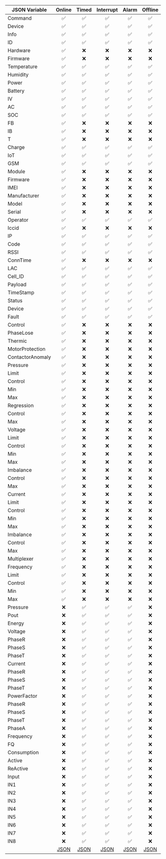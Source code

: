 | JSON Variable 	| Online	        | Timed	            | Interrupt	        | Alarm             | Offline           |
|-------------------|:-----------------:|:-----------------:|:-----------------:|:-----------------:|:-----------------:|
| Command			|:white_check_mark: |:white_check_mark:	|:white_check_mark:	|:white_check_mark: |:white_check_mark: |
| Device			|:white_check_mark:	|:white_check_mark:	|:white_check_mark:	|:white_check_mark: |:white_check_mark: |
| Info				|:white_check_mark:	|:white_check_mark:	|:white_check_mark:	|:white_check_mark: |:white_check_mark: |
| ID				|:white_check_mark:	|:white_check_mark:	|:white_check_mark:	|:white_check_mark: |:white_check_mark: |
| Hardware			|:white_check_mark:	|:x:            	|:x:				|:x:                |:x:                |
| Firmware			|:white_check_mark:	|:x:            	|:x:				|:x:                |:x:                |
| Temperature		|:white_check_mark:	|:white_check_mark:	|:white_check_mark:	|:white_check_mark: |:white_check_mark: |
| Humidity			|:white_check_mark:	|:white_check_mark:	|:white_check_mark:	|:white_check_mark: |:white_check_mark: |
| Power				|:white_check_mark:	|:white_check_mark:	|:white_check_mark:	|:white_check_mark: |:white_check_mark: |
| Battery			|:white_check_mark:	|:white_check_mark:	|:white_check_mark:	|:white_check_mark: |:white_check_mark: |
| IV				|:white_check_mark:	|:white_check_mark:	|:white_check_mark:	|:white_check_mark: |:white_check_mark: |
| AC				|:white_check_mark:	|:white_check_mark:	|:white_check_mark:	|:white_check_mark: |:white_check_mark: |
| SOC				|:white_check_mark:	|:white_check_mark:	|:white_check_mark:	|:white_check_mark: |:white_check_mark: |
| FB				|:white_check_mark:	|:x:	            |:x:				|:x:                |:x:                |
| IB				|:white_check_mark:	|:x:	            |:x:				|:x:                |:x:                |
| T					|:white_check_mark:	|:x:	            |:x:				|:x:                |:x:                |
| Charge			|:white_check_mark:	|:white_check_mark:	|:white_check_mark:	|:white_check_mark: |:white_check_mark: |
| IoT				|:white_check_mark:	|:white_check_mark:	|:white_check_mark:	|:white_check_mark: |:white_check_mark: |
| GSM				|:white_check_mark:	|:white_check_mark:	|:white_check_mark:	|:white_check_mark: |:white_check_mark: |
| Module			|:white_check_mark:	|:x:	            |:x:				|:x:                |:x:                |
| Firmware			|:white_check_mark:	|:x:            	|:x:				|:x:                |:x:                |
| IMEI				|:white_check_mark:	|:x:	            |:x:				|:x:                |:x:                |
| Manufacturer		|:white_check_mark:	|:x:            	|:x:				|:x:                |:x:                |
| Model				|:white_check_mark:	|:x:	            |:x:				|:x:                |:x:                |
| Serial			|:white_check_mark:	|:x:            	|:x:				|:x:                |:x:                |
| Operator			|:white_check_mark:	|:white_check_mark:	|:white_check_mark:	|:white_check_mark: |:white_check_mark: |
| Iccid				|:white_check_mark:	|:x:            	|:x:				|:x:                |:x:                |
| IP				|:white_check_mark:	|:white_check_mark:	|:white_check_mark:	|:white_check_mark: |:white_check_mark: |
| Code				|:white_check_mark:	|:white_check_mark:	|:white_check_mark:	|:white_check_mark: |:white_check_mark: |
| RSSI				|:white_check_mark:	|:white_check_mark:	|:white_check_mark:	|:white_check_mark: |:white_check_mark: |
| ConnTime			|:white_check_mark:	|:x:             	|:x:	            |:x:                |:x:                |
| LAC				|:white_check_mark:	|:white_check_mark:	|:white_check_mark:	|:white_check_mark: |:white_check_mark: |
| Cell_ID			|:white_check_mark:	|:white_check_mark:	|:white_check_mark:	|:white_check_mark: |:white_check_mark: |
| Payload			|:white_check_mark:	|:white_check_mark:	|:white_check_mark:	|:white_check_mark: |:white_check_mark: |
| TimeStamp			|:white_check_mark:	|:white_check_mark:	|:white_check_mark:	|:white_check_mark: |:white_check_mark: |
| Status			|:white_check_mark:	|:white_check_mark:	|:white_check_mark:	|:white_check_mark: |:white_check_mark: |
| Device			|:white_check_mark:	|:white_check_mark:	|:white_check_mark:	|:white_check_mark: |:white_check_mark: |
| Fault				|:white_check_mark:	|:white_check_mark:	|:white_check_mark:	|:white_check_mark: |:white_check_mark: |
| Control			|:white_check_mark:	|:x:				|:x:				|:x: 				|:x: 				|
| PhaseLose			|:white_check_mark:	|:x:				|:x:				|:x: 				|:x: 				|
| Thermic			|:white_check_mark:	|:x:				|:x:				|:x: 				|:x: 				|
| MotorProtection	|:white_check_mark:	|:x:				|:x:				|:x: 				|:x: 				|
| ContactorAnomaly	|:white_check_mark:	|:x:				|:x:				|:x: 				|:x: 				|
| Pressure			|:white_check_mark:	|:x:				|:x:				|:x: 				|:x: 				|
| Limit				|:white_check_mark:	|:x:				|:x:				|:x: 				|:x: 				|
| Control			|:white_check_mark:	|:x:				|:x:				|:x: 				|:x: 				|
| Min				|:white_check_mark:	|:x:				|:x:				|:x: 				|:x: 				|
| Max				|:white_check_mark:	|:x:				|:x:				|:x: 				|:x: 				|
| Regression		|:white_check_mark:	|:x:				|:x:				|:x: 				|:x: 				|
| Control			|:white_check_mark:	|:x:				|:x:				|:x: 				|:x: 				|
| Max				|:white_check_mark:	|:x:				|:x:				|:x: 				|:x: 				|
| Voltage			|:white_check_mark:	|:x:				|:x:				|:x: 				|:x: 				|
| Limit				|:white_check_mark:	|:x:				|:x:				|:x: 				|:x: 				|
| Control			|:white_check_mark:	|:x:				|:x:				|:x: 				|:x: 				|
| Min				|:white_check_mark:	|:x:				|:x:				|:x: 				|:x: 				|
| Max				|:white_check_mark:	|:x:				|:x:				|:x: 				|:x: 				|
| Imbalance			|:white_check_mark:	|:x:				|:x:				|:x: 				|:x: 				|
| Control			|:white_check_mark:	|:x:				|:x:				|:x: 				|:x: 				|
| Max				|:white_check_mark:	|:x:				|:x:				|:x: 				|:x: 				|
| Current			|:white_check_mark:	|:x:				|:x:				|:x: 				|:x: 				|
| Limit				|:white_check_mark:	|:x:				|:x:				|:x: 				|:x: 				|
| Control			|:white_check_mark:	|:x:				|:x:				|:x: 				|:x: 				|
| Min				|:white_check_mark:	|:x:				|:x:				|:x: 				|:x: 				|
| Max				|:white_check_mark:	|:x:				|:x:				|:x: 				|:x: 				|
| Imbalance			|:white_check_mark:	|:x:				|:x:				|:x: 				|:x: 				|
| Control			|:white_check_mark:	|:x:				|:x:				|:x: 				|:x: 				|
| Max				|:white_check_mark:	|:x:				|:x:				|:x: 				|:x: 				|
| Multiplexer		|:white_check_mark:	|:x:				|:x:				|:x: 				|:x: 				|
| Frequency			|:white_check_mark:	|:x:				|:x:				|:x: 				|:x: 				|
| Limit				|:white_check_mark:	|:x:				|:x:				|:x: 				|:x: 				|
| Control			|:white_check_mark:	|:x:				|:x:				|:x: 				|:x: 				|
| Min				|:white_check_mark:	|:x:				|:x:				|:x: 				|:x: 				|
| Max				|:white_check_mark:	|:x:				|:x:				|:x: 				|:x: 				|
| Pressure			|:x:				|:white_check_mark:	|:white_check_mark:	|:white_check_mark: |:x: 				|
| Pout				|:x:				|:white_check_mark:	|:white_check_mark:	|:white_check_mark: |:x: 				|
| Energy			|:x:				|:white_check_mark:	|:white_check_mark:	|:white_check_mark: |:x: 				|
| Voltage			|:x:				|:white_check_mark:	|:white_check_mark:	|:white_check_mark: |:x: 				|
| PhaseR			|:x:				|:white_check_mark:	|:white_check_mark:	|:white_check_mark: |:x: 				|
| PhaseS			|:x:				|:white_check_mark:	|:white_check_mark:	|:white_check_mark: |:x: 				|
| PhaseT			|:x:				|:white_check_mark:	|:white_check_mark:	|:white_check_mark: |:x: 				|
| Current			|:x:				|:white_check_mark:	|:white_check_mark:	|:white_check_mark: |:x: 				|
| PhaseR			|:x:				|:white_check_mark:	|:white_check_mark:	|:white_check_mark: |:x: 				|
| PhaseS			|:x:				|:white_check_mark:	|:white_check_mark:	|:white_check_mark: |:x: 				|
| PhaseT			|:x:				|:white_check_mark:	|:white_check_mark:	|:white_check_mark: |:x: 				|
| PowerFactor		|:x:				|:white_check_mark:	|:white_check_mark:	|:white_check_mark: |:x: 				|
| PhaseR			|:x:				|:white_check_mark:	|:white_check_mark:	|:white_check_mark: |:x: 				|
| PhaseS			|:x:				|:white_check_mark:	|:white_check_mark:	|:white_check_mark: |:x: 				|
| PhaseT			|:x:				|:white_check_mark:	|:white_check_mark:	|:white_check_mark: |:x: 				|
| PhaseA			|:x:				|:white_check_mark:	|:white_check_mark:	|:white_check_mark: |:x: 				|
| Frequency			|:x:				|:white_check_mark:	|:white_check_mark:	|:white_check_mark: |:x: 				|
| FQ				|:x:				|:white_check_mark:	|:white_check_mark:	|:white_check_mark: |:x: 				|
| Consumption		|:x:				|:white_check_mark:	|:white_check_mark:	|:white_check_mark: |:x: 				|
| Active			|:x:				|:white_check_mark:	|:white_check_mark:	|:white_check_mark: |:x: 				|
| ReActive			|:x:				|:white_check_mark:	|:white_check_mark:	|:white_check_mark: |:x: 				|
| Input				|:x:				|:white_check_mark:	|:white_check_mark:	|:white_check_mark: |:x: 				|
| IN1				|:x:				|:white_check_mark:	|:white_check_mark:	|:white_check_mark: |:x: 				|
| IN2				|:x:				|:white_check_mark:	|:white_check_mark:	|:white_check_mark: |:x: 				|
| IN3				|:x:				|:white_check_mark:	|:white_check_mark:	|:white_check_mark: |:x: 				|
| IN4				|:x:				|:white_check_mark:	|:white_check_mark:	|:white_check_mark: |:x: 				|
| IN5				|:x:				|:white_check_mark:	|:white_check_mark:	|:white_check_mark: |:x: 				|
| IN6				|:x:				|:white_check_mark:	|:white_check_mark:	|:white_check_mark: |:x: 				|
| IN7				|:x:				|:white_check_mark:	|:white_check_mark:	|:white_check_mark: |:x: 				|
| IN8				|:x:				|:white_check_mark:	|:white_check_mark:	|:white_check_mark: |:x: 				|
|					| [JSON](Online.json) | [JSON](Timed.json) | [JSON](Interrupt.json) | [JSON](Alarm.json) | [JSON](Offline.json) |